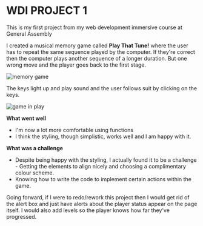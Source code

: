 # WDI PROJECT 1
This is my first project from my web development immersive course at General Assembly

I created a musical memory game called **Play That Tune!** where the user has to repeat the same sequence played by the computer. If they're correct then the computer plays another sequence of a longer duration. But one wrong move and the player goes back to the first stage.

![memory game](https://cloud.githubusercontent.com/assets/22101072/21177597/cb8de628-c1e3-11e6-859d-392e8e46e04b.png)

The keys light up and play sound and the user follows suit by clicking on the keys.

![game in play](https://cloud.githubusercontent.com/assets/22101072/21177760/74358664-c1e4-11e6-96c0-584cd31194f1.png)

**What went well**

* I'm now a lot more comfortable using functions
* I think the styling, though simplistic, works well and I am happy with it.

**What was a challenge**

* Despite being happy with the styling, I actually found it to be a challenge - Getting the elements  to align nicely and choosing a complimentary colour scheme.
* Knowing how to write the code to implement certain actions within the game.


Going forward, if I were to redo/rework this project then I would get rid of the alert box and just have alerts about the player status appear on the page itself. I would also add levels so the player knows how far they've progressed.
